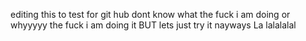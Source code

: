 editing this to test for git hub
dont know what the fuck i am doing
or whyyyyy the fuck i am doing it
BUT lets just try it nayways
La lalalalal
